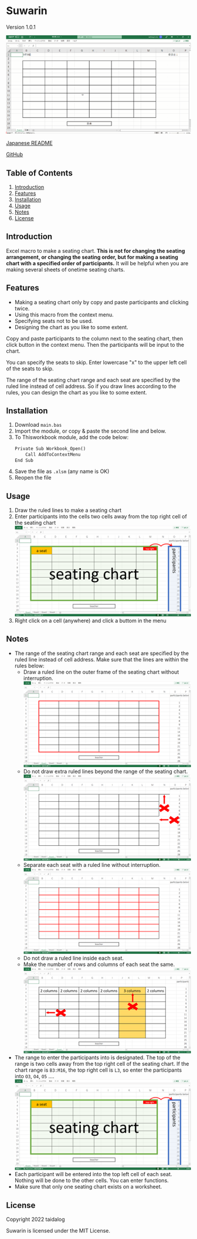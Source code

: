 # Suwarin

Version 1.0.1

![demo](https://github.com/taidalog/Suwarin/blob/images/images/suwarin.gif)

[Japanese README](README.ja.md)

[GitHub](https://github.com/taidalog/Suwarin)

## Table of Contents

1. [Introduction](#Introduction)
1. [Features](#Features)
1. [Installation](#Installation)
1. [Usage](#Usage)
1. [Notes](#Notes)
1. [License](#License)


## Introduction

Excel macro to make a seating chart. **This is not for changing the seating arrangement, or changing the seating order, but for making a seating chart with a specified order of participants.** It will be helpful when you are making several sheets of onetime seating charts.


## Features

- Making a seating chart only by copy and paste participants and clicking twice.
- Using this macro from the context menu.
- Specifying seats not to be used.
- Designing the chart as you like to some extent.

Copy and paste participants to the column next to the seating chart, then click button in the context menu. Then the participants will be input to the chart.

You can specify the seats to skip. Enter lowercase "x" to the upper left cell of the seats to skip.

The range of the seating chart range and each seat are specified by the ruled line instead of cell address. So if you draw lines according to the rules, you can design the chart as you like to some extent.


## Installation

1. Download `main.bas`
1. Import the module, or copy & paste the second line and below.
1. To Thisworkbook module, add the code below:  
    ```
    Private Sub Workbook_Open()
        Call AddToContextMenu
    End Sub
    ```
1. Save the file as `.xlsm` (any name is OK)
1. Reopen the file


## Usage

1. Draw the ruled lines to make a seating chart
1. Enter participants into the cells two cells away from the top right cell of the seating chart
![layout](https://github.com/taidalog/Suwarin/blob/images/images/en/suwarin01.png)
1. Right click on a cell (anywhere) and click a buttom in the menu


## Notes

- The range of the seating chart range and each seat are specified by the ruled line instead of cell address. Make sure that the lines are within the rules below:
    - Draw a ruled line on the outer frame of the seating chart without interruption.
    ![About ruled lines](https://github.com/taidalog/Suwarin/blob/images/images/en/suwarin02.png)
    - Do not draw extra ruled lines beyond the range of the seating chart.
    ![About ruled lines](https://github.com/taidalog/Suwarin/blob/images/images/en/suwarin03.png)
    - Separate each seat with a ruled line without interruption.
    ![About ruled lines](https://github.com/taidalog/Suwarin/blob/images/images/en/suwarin04.png)
    - Do not draw a ruled line inside each seat.
    - Make the number of rows and columns of each seat the same.
    ![About ruled lines](https://github.com/taidalog/Suwarin/blob/images/images/en/suwarin05.png)
- The range to enter the participants into is designated. The top of the range is two cells away from the top right cell of the seating chart. If the chart range is `B3:M16`, the top right cell is `L3`, so enter the participants into `O3`, `O4`, `O5` ....  
![About cells to enter participants](https://github.com/taidalog/Suwarin/blob/images/images/en/suwarin01.png)
- Each participant will be entered into the top left cell of each seat. Nothing will be done to the other cells. You can enter functions.
- Make sure that only one seating chart exists on a worksheet.


## License

Copyright 2022 taidalog

Suwarin is licensed under the MIT License.
